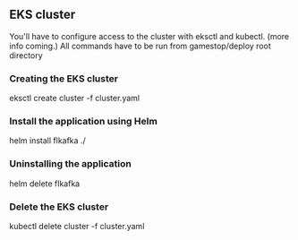 ## EKS cluster
You'll have to configure access to the cluster with eksctl and kubectl.
(more info coming.)
All commands have to be run from gamestop/deploy root directory

### Creating the EKS cluster
eksctl create cluster -f cluster.yaml


### Install the application using Helm
helm install flkafka ./


### Uninstalling the application
helm delete flkafka


### Delete the EKS cluster
kubectl delete cluster -f cluster.yaml

